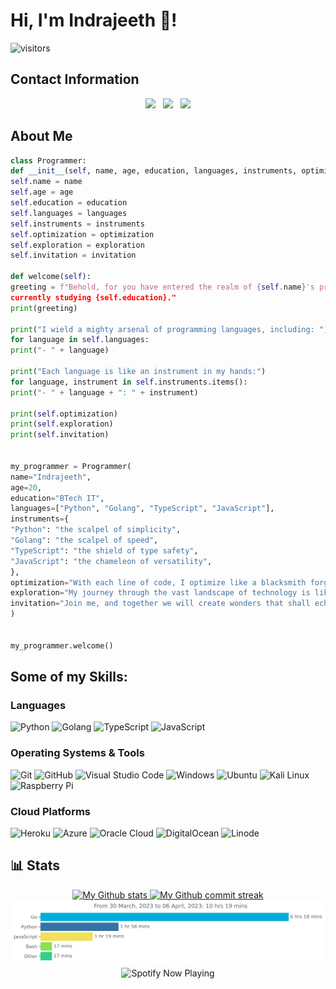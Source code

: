 # Hi, I'm Indrajeeth 👋!
![visitors](https://visitor-badge.glitch.me/badge?page_id=tamilvip007.tamilvip007&left_color=green&right_color=red)

## Contact Information

<div align="center">
    <a href="https://www.instagram.com/tamilvip007/"><img
            src="https://img.icons8.com/color/48/000000/instagram-new--v1.png" /></a>&nbsp;&nbsp;
    <a href="https://twitter.com/tamilvip007"><img
            src="https://img.icons8.com/color/48/000000/twitter--v1.png" /></a>&nbsp;&nbsp;
    <a href="https://t.me/tamilvip07"><img src="https://img.icons8.com/color/48/000000/telegram-app--v1.png" /></a>
</div>


## About Me

```python
class Programmer:
def __init__(self, name, age, education, languages, instruments, optimization, exploration, invitation):
self.name = name
self.age = age
self.education = education
self.languages = languages
self.instruments = instruments
self.optimization = optimization
self.exploration = exploration
self.invitation = invitation

def welcome(self):
greeting = f"Behold, for you have entered the realm of {self.name}'s programming world! I'm {self.age} years old and
currently studying {self.education}."
print(greeting)

print("I wield a mighty arsenal of programming languages, including: ")
for language in self.languages:
print("- " + language)

print("Each language is like an instrument in my hands:")
for language, instrument in self.instruments.items():
print("- " + language + ": " + instrument)

print(self.optimization)
print(self.exploration)
print(self.invitation)


my_programmer = Programmer(
name="Indrajeeth",
age=20,
education="BTech IT",
languages=["Python", "Golang", "TypeScript", "JavaScript"],
instruments={
"Python": "the scalpel of simplicity",
"Golang": "the scalpel of speed",
"TypeScript": "the shield of type safety",
"JavaScript": "the chameleon of versatility",
},
optimization="With each line of code, I optimize like a blacksmith forging a masterpiece.",
exploration="My journey through the vast landscape of technology is like a sailor sailing uncharted waters.",
invitation="Join me, and together we will create wonders that shall echo through the digital ages!",
)


my_programmer.welcome()

```

## Some of my Skills:

### Languages

![Python](https://img.shields.io/badge/-Python-3776AB?style=flat-square&logo=python&logoColor=yellow)
![Golang](https://img.shields.io/badge/-Golang-00ADD8?style=flat-square&logo=go&logoColor=white)
![TypeScript](https://img.shields.io/badge/-TypeScript-3178C6?style=flat-square&logo=typescript&logoColor=white)
![JavaScript](https://img.shields.io/badge/-JavaScript-F7DF1E?style=flat-square&logo=javascript&logoColor=black)

### Operating Systems & Tools

![Git](https://img.shields.io/badge/-Git-F05032?style=flat-square&logo=git&logoColor=white)
![GitHub](https://img.shields.io/badge/-GitHub-181717?style=flat-square&logo=github&logoColor=white)
![Visual Studio
Code](https://img.shields.io/badge/-Visual%20Studio%20Code-007ACC?style=flat-square&logo=visual-studio-code&logoColor=white)
![Windows](https://img.shields.io/badge/-Windows-0078D6?style=flat-square&logo=windows&logoColor=white)
![Ubuntu](https://img.shields.io/badge/-Ubuntu-E95420?style=flat-square&logo=ubuntu&logoColor=white)
![Kali Linux](https://img.shields.io/badge/-Kali%20Linux-557C94?style=flat-square&logo=kali-linux&logoColor=white)
![Raspberry
Pi](https://img.shields.io/badge/-Raspberry%20Pi%20OS-C51A4A?style=flat-square&logo=raspberry-pi&logoColor=white)

### Cloud Platforms

![Heroku](https://img.shields.io/badge/-Heroku-430098?style=flat-square&logo=heroku&logoColor=white)
![Azure](https://img.shields.io/badge/-Azure-0089D6?style=flat-square&logo=microsoft-azure&logoColor=white)
![Oracle Cloud](https://img.shields.io/badge/-Oracle%20Cloud-F80000?style=flat-square&logo=oracle&logoColor=white)
![DigitalOcean](https://img.shields.io/badge/-DigitalOcean-0080FF?style=flat-square&logo=digitalocean&logoColor=white)
![Linode](https://img.shields.io/badge/-Linode-00A95C?style=flat-square&logo=linode&logoColor=white)

## **📊 Stats**

<div align="center" style="text-align:center">
    <a href="#">
        <img width="49%"
            src="https://github-readme-stats.vercel.app/api?username=tamilvip007&show_icons=true&theme=monokai&count_private=true"
            alt="My Github stats">
    </a>
    <a href="#">
        <img width="49%" src="https://github-readme-streak-stats.herokuapp.com/?user=tamilvip007&theme=monokai"
            alt="My Github commit streak">
    </a>
</div>



<div align="center">
    <img src="https://github.com/Mysterio-cell/ok/blob/main/images/stat.svg" alt="My Walkatime Activity" />
    <img src="https://spotify-github-profile.vercel.app/api/view?uid=31u3n76lci6ikbr6td5wtuymimim&cover_image=true&theme=novatorem&show_offline=false&background_color=121212&interchange=false&bar_color=53b14f&bar_color_cover=false"
        alt="Spotify Now Playing" />
</div>